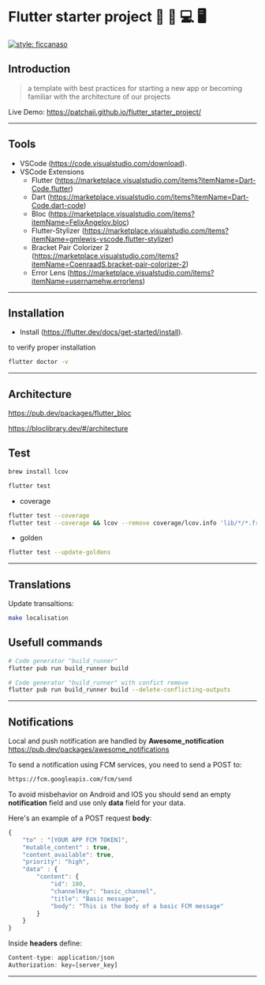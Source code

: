 # Flutter starter project 🚦 📱 💻 🖥️

[![style: ficcanaso](https://img.shields.io/badge/style-ficcanaso-yellow)](https://github.com/dbbd59/ficcanaso)

## Introduction

> a template with best practices for starting a new app or becoming familiar with the architecture of our projects

Live Demo: <https://patchaii.github.io/flutter_starter_project/>

---

## Tools

- VSCode (<https://code.visualstudio.com/download>).
- VSCode Extensions
  - Flutter (<https://marketplace.visualstudio.com/items?itemName=Dart-Code.flutter>)
  - Dart (<https://marketplace.visualstudio.com/items?itemName=Dart-Code.dart-code>)
  - Bloc (<https://marketplace.visualstudio.com/items?itemName=FelixAngelov.bloc>)
  - Flutter-Stylizer (<https://marketplace.visualstudio.com/items?itemName=gmlewis-vscode.flutter-stylizer>)
  - Bracket Pair Colorizer 2 (<https://marketplace.visualstudio.com/items?itemName=CoenraadS.bracket-pair-colorizer-2>)
  - Error Lens (<https://marketplace.visualstudio.com/items?itemName=usernamehw.errorlens>)

---

## Installation

- Install (<https://flutter.dev/docs/get-started/install>).

to verify proper installation

```sh
flutter doctor -v
```

---

## Architecture

<https://pub.dev/packages/flutter_bloc>

<https://bloclibrary.dev/#/architecture>

## Test

```sh
brew install lcov
```

```sh
flutter test
```

- coverage

```sh
flutter test --coverage
flutter test --coverage && lcov --remove coverage/lcov.info 'lib/*/*.freezed.dart' 'lib/*/*.g.dart' 'lib/*/*.part.dart' 'lib/core/gen/*.dart' -o coverage/lcov.info && genhtml coverage/lcov.info --output=coverage && open coverage/index.html
```

- golden

```sh
flutter test --update-goldens
```

---

## Translations

Update transaltions:

```sh
make localisation
```

## Usefull commands

```sh
# Code generator "build_runner"
flutter pub run build_runner build

# Code generator "build_runner" with confict remove
flutter pub run build_runner build --delete-conflicting-outputs
```

---

## Notifications

Local and push notification are handled by **Awesome_notification**
<https://pub.dev/packages/awesome_notifications>

To send a notification using FCM services, you need to send a POST to:

```sh
https://fcm.googleapis.com/fcm/send
```

To avoid misbehavior on Android and IOS you should send an empty **notification** field and use only **data** field for your data.

Here's an example of a POST request **body**:

```javascript
{
    "to" : "[YOUR APP FCM TOKEN]",
    "mutable_content" : true,
    "content_available": true,
    "priority": "high",
    "data" : {
        "content": {
            "id": 100,
            "channelKey": "basic_channel",
            "title": "Basic message",
            "body": "This is the body of a basic FCM message"
        }
    }
}
```

Inside **headers** define:

```javascript
Content-type: application/json
Authorization: key=[server_key]
```

---
